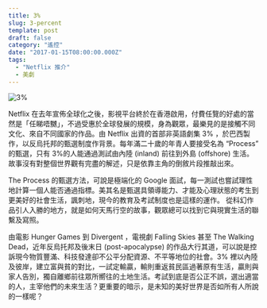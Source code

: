 ```yaml
---
title: 3%
slug: 3-percent
template: post
draft: false
category: "遙控"
date: "2017-01-15T08:00:00.000Z"
tags:
  - "Netflix 推介"
  - 美劇
---
```


![3%](/media/1_yo5-t3mt2Sg5UbElW5nDBg.jpeg)

Netflix 在去年宣佈全球化之後，影視平台終於在香港啟用，付費任覽的好處的當然是「任睇唔嬲」，不過受惠於全球發展的規模，身為觀眾，最樂見的是接觸不同文化、來自不同國家的作品。由 Netflix 出資的首部非英語劇集 3% ，於巴西製作，以反烏托邦的甄選制度作背景。每年滿二十歲的年青人要接受名為 “Process” 的甄選，只有 3%的人能通過測試由內陸 (inland) 前往到外島 (offshore) 生活。故事沒有對整個世界觀有完盡的解述，只是依靠主角的倒敘片段推敲出來。

The Process 的甄選方法，可說是極端化的 Google 面試，每一測試也嘗試理性地計算一個人能否通過指標。美其名是甄選具領導能力、才能及心理狀態的考生到更美好的社會生活，諷刺地，現今的教育及考試制度也是這樣的運作。 從科幻作品引人入勝的地方，就是如何天馬行空的故事，觀眾總可以找到它與現實生活的聯繫及寫照。

由電影 Hunger Games 到 Divergent ，電視劇 Falling Skies 甚至 The Walking Dead，近年反烏托邦及後末日 (post-apocalypse) 的作品大行其道，可以說是控訴現今物質豐滿、科技發達卻不公平分配資源、不平等地位的社會。3% 裡以內陸及彼岸，建立富與貧的對比，一試定輸贏，輸則重返貧民區過著原有生活，贏則與家人告別，獨自離鄉前往眾所嚮往的土地生活。考試到底是否公正不誤，選出適當的人，主宰他們的未來生活？更重要的暗示，是未知的美好世界是否如所有人所說的一樣呢？
